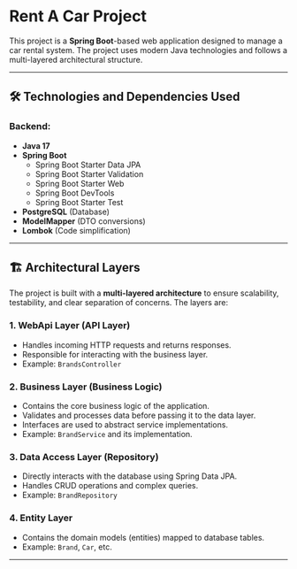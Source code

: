 # Rent A Car Project

This project is a **Spring Boot**-based web application designed to manage a car rental system. The project uses modern Java technologies and follows a multi-layered architectural structure.

---

## 🛠️ Technologies and Dependencies Used

### Backend:
- **Java 17**
- **Spring Boot**
  - Spring Boot Starter Data JPA
  - Spring Boot Starter Validation
  - Spring Boot Starter Web
  - Spring Boot DevTools
  - Spring Boot Starter Test
- **PostgreSQL** (Database)
- **ModelMapper** (DTO conversions)
- **Lombok** (Code simplification)

---

## 🏗️ Architectural Layers

The project is built with a **multi-layered architecture** to ensure scalability, testability, and clear separation of concerns. The layers are:

### 1. WebApi Layer (API Layer)
- Handles incoming HTTP requests and returns responses.
- Responsible for interacting with the business layer.
- Example: `BrandsController`

### 2. Business Layer (Business Logic)
- Contains the core business logic of the application.
- Validates and processes data before passing it to the data layer.
- Interfaces are used to abstract service implementations.
- Example: `BrandService` and its implementation.

### 3. Data Access Layer (Repository)
- Directly interacts with the database using Spring Data JPA.
- Handles CRUD operations and complex queries.
- Example: `BrandRepository`

### 4. Entity Layer
- Contains the domain models (entities) mapped to database tables.
- Example: `Brand`, `Car`, etc.

---
